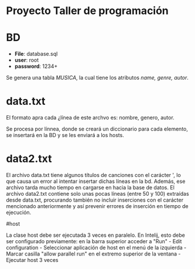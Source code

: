 # Proyecto Taller de programación

# 
# BD

* **File**: database.sql
* **user**: root
* **password**: 1234+

Se genera una tabla _MUSICA_, la cual tiene los atributos _name, genre, autor_.

# data.txt

El formato apra cada ¿línea de este archvo es:
nombre, genero, autor.

Se procesa por línnea, donde se creará un diccionario para cada elemento, se insertará en la BD y se les enviará a los hosts.

# data2.txt

El archivo data.txt tiene algunos títulos de canciones con el carácter ', lo que causa un error al intentar insertar dichas líneas en la bd. Además, ese archivo tarda mucho tiempo en cargarse en hacia la base de datos. 
El archivo data2.txt contiene solo unas pocas líneas (entre 50 y 100) extraídas desde data.txt, procurando también no incluir inserciones con el carácter mencionado anteriormente y así prevenir errores de inserción en tiempo de ejecución.

#host

La clase host debe ser ejecutada 3 veces en paralelo. En Intelij, esto debe ser configurado previamente: en la barra superior acceder a "Run" - Edit configuration - Seleccionar aplicación de host en el menú de la izquierda - Marcar casilla "allow parallel run" en el extremo superior de la ventana - Ejecutar host 3 veces